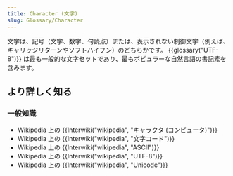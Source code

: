 ```yaml
---
title: Character (文字)
slug: Glossary/Character
---
```


文字は、記号（文字、数字、句読点）または、表示されない制御文字（例えば、キャリッジリターンやソフトハイフン）のどちらかです。 {{glossary("UTF-8")}} は最も一般的な文字セットであり、最もポピュラーな自然言語の書記素を含みます。

## より詳しく知る

### 一般知識

- Wikipedia 上の {{Interwiki("wikipedia", "キャラクタ (コンピュータ)")}}
- Wikipedia 上の {{Interwiki("wikipedia", "文字コード")}}
- Wikipedia 上の {{Interwiki("wikipedia", "ASCII")}}
- Wikipedia 上の {{Interwiki("wikipedia", "UTF-8")}}
- Wikipedia 上の {{Interwiki("wikipedia", "Unicode")}}
